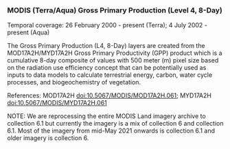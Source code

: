 ### MODIS (Terra/Aqua) Gross Primary Production (Level 4, 8-Day)
Temporal coverage: 26 February 2000 - present (Terra); 4 July 2002 - present (Aqua)

The Gross Primary Production (L4, 8-Day) layers are created from the MOD17A2H/MYD17A2H Gross Primary Productivity (GPP) product which is a cumulative 8-day composite of values with 500 meter (m) pixel size based on the radiation use efficiency concept that can be potentially used as inputs to data models to calculate terrestrial energy, carbon, water cycle processes, and biogeochemistry of vegetation.

References: MOD17A2H [doi:10.5067/MODIS/MOD17A2H.061](https://doi.org/10.5067/MODIS/MOD17A2H.061); MYD17A2H [doi:10.5067/MODIS/MYD17A2H.061](https://doi.org/10.5067/MODIS/MYD17A2H.061)

NOTE: We are reprocessing the entire MODIS Land imagery archive to collection 6.1 but currently the imagery is a mix of collection 6 and collection 6.1. Most of the imagery from mid-May 2021 onwards is collection 6.1 and older imagery is collection 6.